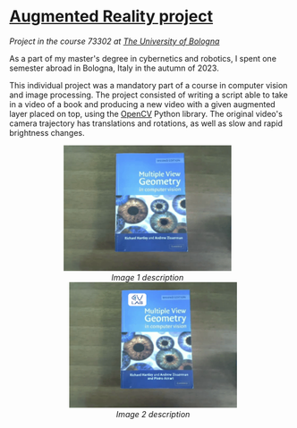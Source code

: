 # [Augmented Reality project](https://www.unibo.it/en/teaching/course-unit-catalogue/course-unit/2023/467993)
*Project in the course 73302 at [The University of Bologna](https://www.unibo.it/en/)*

As a part of my master's degree in cybernetics and robotics, I spent one semester abroad in Bologna, Italy in the autumn of 2023.

This individual project was a mandatory part of a course in computer vision and image processing. The project consisted of writing a script able to take in a video of a book and producing a new video with a given augmented layer placed on top, using the [OpenCV](https://opencv.org/) Python library. The original video's camera trajectory has translations and rotations, as well as slow and rapid brightness changes.

<div align="center">
  <div style="display: inline-block; text-align: center; margin-right: 10px;">
    <img src="imgs/ReferenceFrame.png" alt="Original video" width="300" />
    <br>
    <em>Image 1 description</em>
  </div>
  <div style="display: inline-block; text-align: center; margin-left: 10px;">
    <img src="imgs/ReferenceFrameWithAugmentedLayer.png" alt="Augmented video" width="300" />
    <br>
    <em>Image 2 description</em>
  </div>
</div>
